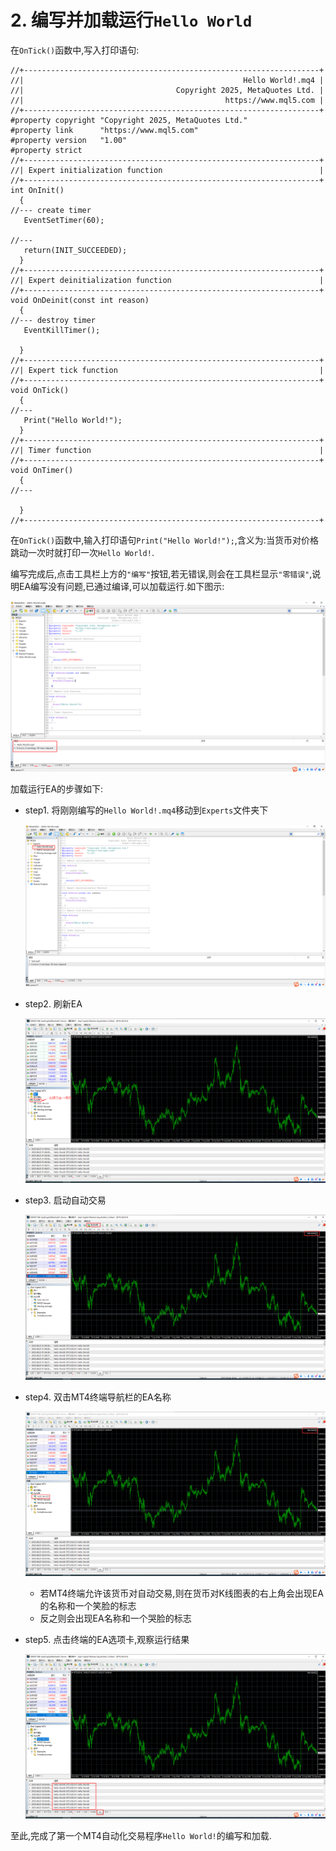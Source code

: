 # 2. 编写并加载运行`Hello World`

在`OnTick()`函数中,写入打印语句:

```MQL
//+------------------------------------------------------------------+
//|                                                 Hello World!.mq4 |
//|                                  Copyright 2025, MetaQuotes Ltd. |
//|                                             https://www.mql5.com |
//+------------------------------------------------------------------+
#property copyright "Copyright 2025, MetaQuotes Ltd."
#property link      "https://www.mql5.com"
#property version   "1.00"
#property strict
//+------------------------------------------------------------------+
//| Expert initialization function                                   |
//+------------------------------------------------------------------+
int OnInit()
  {
//--- create timer
   EventSetTimer(60);
   
//---
   return(INIT_SUCCEEDED);
  }
//+------------------------------------------------------------------+
//| Expert deinitialization function                                 |
//+------------------------------------------------------------------+
void OnDeinit(const int reason)
  {
//--- destroy timer
   EventKillTimer();
   
  }
//+------------------------------------------------------------------+
//| Expert tick function                                             |
//+------------------------------------------------------------------+
void OnTick()
  {
//---
   Print("Hello World!");
  }
//+------------------------------------------------------------------+
//| Timer function                                                   |
//+------------------------------------------------------------------+
void OnTimer()
  {
//---
   
  }
//+------------------------------------------------------------------+
```

在`OnTick()`函数中,输入打印语句`Print("Hello World!");`,含义为:当货币对价格跳动一次时就打印一次`Hello World!`.

编写完成后,点击工具栏上方的`"编写"`按钮,若无错误,则会在工具栏显示`"零错误"`,说明EA编写没有问题,已通过编译,可以加载运行.如下图示:

![编译EA-HelloWorld](./img/编译EA-HelloWorld.png)

加载运行EA的步骤如下:

- step1. 将刚刚编写的`Hello World!.mq4`移动到`Experts`文件夹下

    ![移动文件](./img/移动文件.png)

- step2. 刷新EA

    ![刷新EA](./img/刷新EA.png)

- step3. 启动自动交易

    ![启动自动交易](./img/启动自动交易.png)

- step4. 双击MT4终端导航栏的EA名称

    ![加载运行EA-HelloWorld](./img/加载运行EA-HelloWorld.png)

    - 若MT4终端允许该货币对自动交易,则在货币对K线图表的右上角会出现EA的名称和一个笑脸的标志
    - 反之则会出现EA名称和一个哭脸的标志

- step5. 点击终端的EA选项卡,观察运行结果

    ![查看运行效果](./img/查看运行效果.png)

至此,完成了第一个MT4自动化交易程序`Hello World!`的编写和加载.
